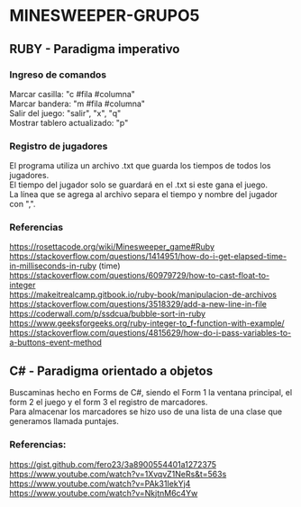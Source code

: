 # MINESWEEPER-GRUPO5

## RUBY - Paradigma imperativo

### Ingreso de comandos

Marcar casilla: "c #fila #columna" <br/>
Marcar bandera: "m #fila #columna" <br/>
Salir del juego: "salir", "x", "q" <br/>
Mostrar tablero actualizado: "p" <br/>

### Registro de jugadores

El programa utiliza un archivo .txt que guarda los tiempos de todos los jugadores. <br/>
El tiempo del jugador solo se guardará en el .txt si este gana el juego. <br/>
La línea que se agrega al archivo separa el tiempo y nombre del jugador con ",". <br/>

### Referencias

https://rosettacode.org/wiki/Minesweeper_game#Ruby <br/>
https://stackoverflow.com/questions/1414951/how-do-i-get-elapsed-time-in-milliseconds-in-ruby (time) <br/>
https://stackoverflow.com/questions/60979729/how-to-cast-float-to-integer <br/>
https://makeitrealcamp.gitbook.io/ruby-book/manipulacion-de-archivos <br/>
https://stackoverflow.com/questions/3518329/add-a-new-line-in-file <br/>
https://coderwall.com/p/ssdcua/bubble-sort-in-ruby <br/>
https://www.geeksforgeeks.org/ruby-integer-to_f-function-with-example/ <br/>
https://stackoverflow.com/questions/4815629/how-do-i-pass-variables-to-a-buttons-event-method <br/>



## C# - Paradigma orientado a objetos

Buscaminas hecho en Forms de C#, siendo el Form 1 la ventana principal, el form 2 el juego y el form 3 el registro de marcadores. <br/>
Para almacenar los marcadores se hizo uso de una lista de una clase que generamos llamada puntajes. <br/>

### Referencias:
https://gist.github.com/fero23/3a8900554401a1272375 <br/>
https://www.youtube.com/watch?v=1XvqvZ1NeRs&t=563s <br/>
https://www.youtube.com/watch?v=PAk31IekYj4 <br/>
https://www.youtube.com/watch?v=NkjtnM6c4Yw <br/>

